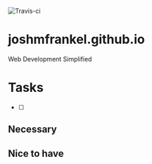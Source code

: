 ![Travis-ci](https://travis-ci.org/joshmfrankel/joshmfrankel.github.io.svg?branch=source)

# joshmfrankel.github.io
Web Development Simplified

# Tasks

- [ ] 

## Necessary

## Nice to have
